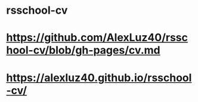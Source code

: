 # rsschool-cv
# https://github.com/AlexLuz40/rsschool-cv/blob/gh-pages/cv.md
# https://alexluz40.github.io/rsschool-cv/
